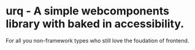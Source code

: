 # urq - A simple webcomponents library with baked in accessibility.

For all you non-framework types who still love the foudation of frontend.

